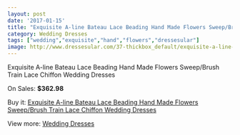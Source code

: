 ```yaml
---
layout: post
date: '2017-01-15'
title: "Exquisite A-line Bateau Lace Beading Hand Made Flowers Sweep/Brush Train Lace Chiffon Wedding Dresses"
category: Wedding Dresses
tags: ["wedding","exquisite","hand","flowers","dressesular"]
image: http://www.dressesular.com/37-thickbox_default/exquisite-a-line-bateau-lace-beading-hand-made-flowers-sweep-brush-train-lace-chiffon-wedding-dresses.jpg
---
```

Exquisite A-line Bateau Lace Beading Hand Made Flowers Sweep/Brush Train Lace Chiffon Wedding Dresses

On Sales: **$362.98**
<a href="https://www.dressesular.com/wedding-dresses/10-exquisite-a-line-bateau-lace-beading-hand-made-flowers-sweep-brush-train-lace-chiffon-wedding-dresses.html"><amp-img layout="responsive" width="600" height="600" src="//www.dressesular.com/37-thickbox_default/exquisite-a-line-bateau-lace-beading-hand-made-flowers-sweep-brush-train-lace-chiffon-wedding-dresses.jpg" alt="Exquisite A-line Bateau Lace Beading Hand Made Flowers Sweep/Brush Train Lace Chiffon Wedding Dresses 0" /></a>
<a href="https://www.dressesular.com/wedding-dresses/10-exquisite-a-line-bateau-lace-beading-hand-made-flowers-sweep-brush-train-lace-chiffon-wedding-dresses.html"><amp-img layout="responsive" width="600" height="600" src="//www.dressesular.com/40-thickbox_default/exquisite-a-line-bateau-lace-beading-hand-made-flowers-sweep-brush-train-lace-chiffon-wedding-dresses.jpg" alt="Exquisite A-line Bateau Lace Beading Hand Made Flowers Sweep/Brush Train Lace Chiffon Wedding Dresses 1" /></a>
<a href="https://www.dressesular.com/wedding-dresses/10-exquisite-a-line-bateau-lace-beading-hand-made-flowers-sweep-brush-train-lace-chiffon-wedding-dresses.html"><amp-img layout="responsive" width="600" height="600" src="//www.dressesular.com/39-thickbox_default/exquisite-a-line-bateau-lace-beading-hand-made-flowers-sweep-brush-train-lace-chiffon-wedding-dresses.jpg" alt="Exquisite A-line Bateau Lace Beading Hand Made Flowers Sweep/Brush Train Lace Chiffon Wedding Dresses 2" /></a>
<a href="https://www.dressesular.com/wedding-dresses/10-exquisite-a-line-bateau-lace-beading-hand-made-flowers-sweep-brush-train-lace-chiffon-wedding-dresses.html"><amp-img layout="responsive" width="600" height="600" src="//www.dressesular.com/38-thickbox_default/exquisite-a-line-bateau-lace-beading-hand-made-flowers-sweep-brush-train-lace-chiffon-wedding-dresses.jpg" alt="Exquisite A-line Bateau Lace Beading Hand Made Flowers Sweep/Brush Train Lace Chiffon Wedding Dresses 3" /></a>

Buy it: [Exquisite A-line Bateau Lace Beading Hand Made Flowers Sweep/Brush Train Lace Chiffon Wedding Dresses](https://www.dressesular.com/wedding-dresses/10-exquisite-a-line-bateau-lace-beading-hand-made-flowers-sweep-brush-train-lace-chiffon-wedding-dresses.html "Exquisite A-line Bateau Lace Beading Hand Made Flowers Sweep/Brush Train Lace Chiffon Wedding Dresses")

View more: [Wedding Dresses](https://www.dressesular.com/3-wedding-dresses "Wedding Dresses")